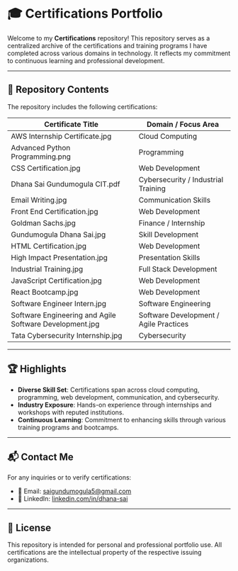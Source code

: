 # 🎓 Certifications Portfolio

Welcome to my **Certifications** repository! This repository serves as a centralized archive of the certifications and training programs I have completed across various domains in technology. It reflects my commitment to continuous learning and professional development.

----

## 📁 Repository Contents

The repository includes the following certifications:

| Certificate Title                                         | Domain / Focus Area                   |
|-----------------------------------------------------------|----------------------------------------|
| AWS Internship Certificate.jpg                            | Cloud Computing                        |
| Advanced Python Programming.png                           | Programming                            |
| CSS Certification.jpg                                     | Web Development                        |
| Dhana Sai Gundumogula CIT.pdf                             | Cybersecurity / Industrial Training    |
| Email Writing.jpg                                         | Communication Skills                   |
| Front End Certification.jpg                               | Web Development                        |
| Goldman Sachs.jpg                                         | Finance / Internship                   |
| Gundumogula Dhana Sai.jpg                                 | Skill Development                      |
| HTML Certification.jpg                                    | Web Development                        |
| High Impact Presentation.jpg                              | Presentation Skills                    |
| Industrial Training.jpg                                   | Full Stack Development                 |
| JavaScript Certification.jpg                              | Web Development                        |
| React Bootcamp.jpg                                        | Web Development                        |
| Software Engineer Intern.jpg                              | Software Engineering                   |
| Software Engineering and Agile Software Development.jpg   | Software Development / Agile Practices|
| Tata Cybersecurity Internship.jpg                         | Cybersecurity                          |

---

## 🏆 Highlights

- **Diverse Skill Set**: Certifications span across cloud computing, programming, web development, communication, and cybersecurity.
- **Industry Exposure**: Hands-on experience through internships and workshops with reputed institutions.
- **Continuous Learning**: Commitment to enhancing skills through various training programs and bootcamps.

---

## 📬 Contact Me

For any inquiries or to verify certifications:

- 📧 Email: [saigundumogula5@gmail.com](mailto:saigundumogula5@gmail.com)
- 🔗 LinkedIn: [linkedin.com/in/dhana-sai](https://www.linkedin.com/in/dhana-sai/)

---

## 📄 License

This repository is intended for personal and professional portfolio use. All certifications are the intellectual property of the respective issuing organizations.
